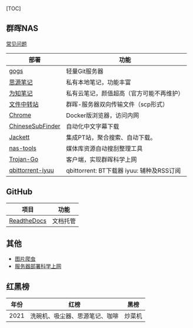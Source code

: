 [TOC]

##  群晖NAS

[常见问题](./doc/nas.md)

| 部署                                                         | 功能                                           |
| ------------------------------------------------------------ | ---------------------------------------------- |
| [gogs](./doc/gogs.md)                                        | 轻量Git服务器                                  |
| [思源笔记](./doc/siyuan.md)                                  | 私有本地笔记，功能丰富                         |
| [为知笔记](https://www.wiz.cn/zh-cn/introduction-docker-nas) | 私有云笔记，颜值超高（官方可能不再维护）       |
| [文件中转站](./doc/file_trans.md)                            | 群晖-服务器双向传输文件（scp形式）             |
| [Chrome](https://post.smzdm.com/p/alx7ev6e/)                 | Docker版浏览器，访问内网                       |
| [ChineseSubFinder](https://github.com/allanpk716/ChineseSubFinder/blob/docs/DesignFile/v0.20%E6%95%99%E7%A8%8B/00.Docker%E9%83%A8%E7%BD%B2%E6%95%99%E7%A8%8B.md) | 自动化中文字幕下载                             |
| [Jackett](https://syy.hk/archives/2132.html)                 | 集成PT站，聚合搜索、自动下载。                 |
| [nas-tools](./doc/nas_tools.md)                              | 媒体库资源自动搜刮整理工具                     |
| [Trojan-Go](./doc/trojan_go.md)                              | 客户端，实现群晖科学上网                       |
| [qbittorrent-iyuu](https://registry.hub.docker.com/r/nevinee/qbittorrent) | qbittorrent: BT下载器      iyuu: 辅种及RSS订阅 |

## GitHub

| 项目                                | 功能     |
| ----------------------------------- | -------- |
| [ReadtheDocs](./doc/readthedocs.md) | 文档托管 |



## 其他

- [图片爬虫](./doc/crawler.md)
- [服务器部署科学上网](https://github.com/jinwyp/one_click_script)



## 红黑榜

| 年份 | 红榜                           | 黑榜   |
| ---- | ------------------------------ | ------ |
| 2021 | 洗碗机、吸尘器、思源笔记、咖啡 | 炒菜机 |

